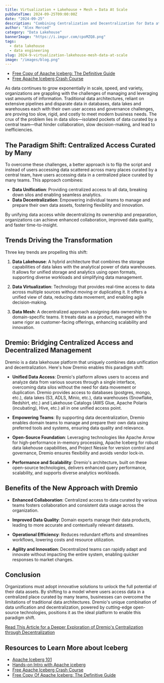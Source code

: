 ```yaml
---
title: Virtualization + Lakehouse + Mesh = Data At Scale
pubDateTime: 2024-09-25T09:00:00Z
date: "2024-09-25"
description: "Combining Centralization and Decentralization for Data at Scale"
author: "Alex Merced"
category: "Data Lakehouse"
bannerImage: "https://i.imgur.com/cpoMZQ8.png"
tags:
  - data lakehouse
  - data engineering
slug: 2024-9-virtualization-lakehouse-mesh-data-at-scale
image: "/images/blog.png"
---
```


- [Free Copy of Apache Iceberg: The Definitive Guide](https://hello.dremio.com/wp-apache-iceberg-the-definitive-guide-reg.html?utm_source=ev_external_blog&utm_medium=influencer&utm_campaign=decentcent&utm_content=alexmerced&utm_term=external_blog)
- [Free Apache Iceberg Crash Course](https://hello.dremio.com/webcast-an-apache-iceberg-lakehouse-crash-course-reg.html?utm_source=ev_external_blog&utm_medium=influencer&utm_campaign=decentcent&utm_content=alexmerced&utm_term=external_blog)


As data continues to grow exponentially in scale, speed, and variety, organizations are grappling with the challenges of managing and leveraging vast amounts of information. Traditional data architectures, reliant on extensive pipelines and disparate data in databases, data lakes and warehouses each with their own user access and governance challenges, are proving too slow, rigid, and costly to meet modern business needs. The crux of the problem lies in data silos—isolated pockets of data curated by a central team—that hinder collaboration, slow decision-making, and lead to inefficiencies.

## The Paradigm Shift: Centralized Access Curated by Many

To overcome these challenges, a better approach is to flip the script and instead of users accessing data scattered across many places curated by a central team, have users accessing data in a centralized place curated by many teams. This approach combines:

- **Data Unification**: Providing centralized access to all data, breaking down silos and enabling seamless analytics.
- **Data Decentralization**: Empowering individual teams to manage and prepare their own data assets, fostering flexibility and innovation.

By unifying data access while decentralizing its ownership and preparation, organizations can achieve enhanced collaboration, improved data quality, and faster time-to-insight.

## Trends Driving the Transformation

Three key trends are propelling this shift:

1. **Data Lakehouse**: A hybrid architecture that combines the storage capabilities of data lakes with the analytical power of data warehouses. It allows for unified storage and analytics using open formats, supporting diverse workloads and simplifying data management.

2. **Data Virtualization**: Technology that provides real-time access to data across multiple sources without moving or duplicating it. It offers a unified view of data, reducing data movement, and enabling agile decision-making.

3. **Data Mesh**: A decentralized approach assigning data ownership to domain-specific teams. It treats data as a product, managed with the same rigor as customer-facing offerings, enhancing scalability and innovation.

## Dremio: Bridging Centralized Access and Decentralized Management

Dremio is a data lakehouse platform that uniquely combines data unification and decentralization. Here's how Dremio enables this paradigm shift:

- **Unified Data Access**: Dremio's platform allows users to access and analyze data from various sources through a single interface, overcoming data silos without the need for data movement or duplication. Dremio provides access to databases (postgres, mongo, etc.), data lakes (S3, ADLS, Minio, etc.), data warehouses (Snowflake, Redshirt, etc.) and Lakehouse Catalogs (AWS Glue, Apache Polaris (incubating), Hive, etc.) all in one unified access point.

- **Empowering Teams**: By supporting data decentralization, Dremio enables domain teams to manage and prepare their own data using preferred tools and systems, ensuring data quality and relevance.

- **Open-Source Foundation**: Leveraging technologies like Apache Arrow for high-performance in-memory processing, Apache Iceberg for robust data lakehouse capabilities, and Project Nessie for version control and governance, Dremio ensures flexibility and avoids vendor lock-in.

- **Performance and Scalability**: Dremio's architecture, built on these open-source technologies, delivers enhanced query performance, scalability, and supports diverse analytics workloads.

## Benefits of the New Approach with Dremio

- **Enhanced Collaboration**: Centralized access to data curated by various teams fosters collaboration and consistent data usage across the organization.

- **Improved Data Quality**: Domain experts manage their data products, leading to more accurate and contextually relevant datasets.

- **Operational Efficiency**: Reduces redundant efforts and streamlines workflows, lowering costs and resource utilization.

- **Agility and Innovation**: Decentralized teams can rapidly adapt and innovate without impacting the entire system, enabling quicker responses to market changes.

## Conclusion

Organizations must adopt innovative solutions to unlock the full potential of their data assets. By shifting to a model where users access data in a centralized place curated by many teams, businesses can overcome the limitations of traditional data architectures. Dremio's unique combination of data unification and decentralization, powered by cutting-edge open-source technologies, positions it as the ideal platform to enable this paradigm shift.

[Read This Article for a Deeper Exploration of Dremio's Centralization through Decentralization](https://www.dremio.com/blog/dremio-enables-data-unification-and-decentralization/)

## Resources to Learn More about Iceberg

- [Apache Iceberg 101](https://www.dremio.com/lakehouse-deep-dives/apache-iceberg-101/?utm_source=ev_external_blog&utm_medium=influencer&utm_campaign=decentcent&utm_content=alexmerced&utm_term=external_blog)
- [Hands-on Intro with Apache iceberg](https://www.dremio.com/blog/intro-to-dremio-nessie-and-apache-iceberg-on-your-laptop/?utm_source=ev_external_blog&utm_medium=influencer&utm_campaign=decentcent&utm_content=alexmerced&utm_term=external_blog)
- [Free Apache Iceberg Crash Course](https://hello.dremio.com/webcast-an-apache-iceberg-lakehouse-crash-course-reg.html?utm_source=ev_external_blog&utm_medium=influencer&utm_campaign=decentcent&utm_content=alexmerced&utm_term=external_blog)
- [Free Copy Of Apache Iceberg: The Definitive Guide](https://hello.dremio.com/wp-apache-iceberg-the-definitive-guide-reg.html?utm_source=ev_external_blog&utm_medium=influencer&utm_campaign=decentcent&utm_content=alexmerced&utm_term=external_blog)
